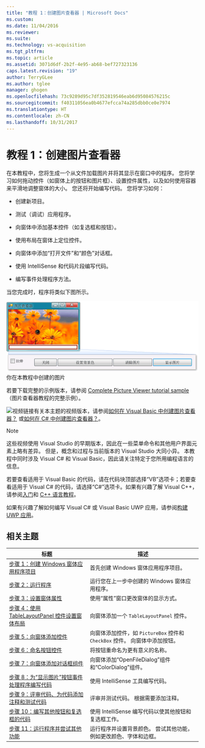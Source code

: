 ```yaml
---
title: "教程 1：创建图片查看器 | Microsoft Docs"
ms.custom: 
ms.date: 11/04/2016
ms.reviewer: 
ms.suite: 
ms.technology: vs-acquisition
ms.tgt_pltfrm: 
ms.topic: article
ms.assetid: 3071d6df-2b2f-4e95-ab68-bef727323136
caps.latest.revision: "19"
author: TerryGLee
ms.author: tglee
manager: ghogen
ms.openlocfilehash: 73c9289d95c7df352819546eab6d95084576215c
ms.sourcegitcommit: f40311056ea0b4677efcca74a285dbb0ce0e7974
ms.translationtype: HT
ms.contentlocale: zh-CN
ms.lasthandoff: 10/31/2017
---
```

# <a name="tutorial-1-create-a-picture-viewer"></a>教程 1：创建图片查看器
在本教程中，您将生成一个从文件加载图片并将其显示在窗口中的程序。 您将学习如何拖动控件（如窗体上的按钮和图片框）、设置控件属性，以及如何使用容器来平滑地调整窗体的大小。 您还将开始编写代码。 您将学习如何：  
  
-   创建新项目。  
  
-   测试（调试）应用程序。  
  
-   向窗体中添加基本控件（如复选框和按钮）。  
  
-   使用布局在窗体上定位控件。  
  
-   向窗体中添加“打开文件”和“颜色”对话框。  
  
-   使用 IntelliSense 和代码片段编写代码。  
  
-   编写事件处理程序方法。  
  
 当您完成时，程序将类似下图所示。  
  
 ![在本教程中创建的图片](../ide/media/express_pictureviewerdone.png "Express_PictureViewerDone")  
你在本教程中创建的图片  
  
 若要下载完整的示例版本，请参阅 [Complete Picture Viewer tutorial sample](http://code.msdn.microsoft.com/Complete-Picture-Viewer-7d91d3a8)（图片查看器教程的完整示例）。  
  
 ![视频链接](../data-tools/media/playvideo.gif "PlayVideo")有关本主题的视频版本，请参阅[如何在 Visual Basic 中创建图片查看器？](http://go.microsoft.com/fwlink/?LinkId=205207) 或[如何在 C# 中创建图片查看器？](http://go.microsoft.com/fwlink/?LinkId=205198)。  
  
> [!NOTE]
>  这些视频使用 Visual Studio 的早期版本，因此在一些菜单命令和其他用户界面元素上略有差异。 但是，概念和过程与当前版本的 Visual Studio 大同小异。 本教程中同时涉及 Visual C# 和 Visual Basic，因此请关注特定于您所用编程语言的信息。  
>   
>  若要查看适用于 Visual Basic 的代码，请在代码块顶部选择“VB”选项卡；若要查看适用于 Visual C# 的代码，请选择“C#”选项卡。如果有兴趣了解 Visual C++，请参阅[入门](../ide/getting-started-with-cpp-in-visual-studio.md)和 [C++ 语言教程](http://www.cplusplus.com/doc/tutorial/)。  
>   
>  如果有兴趣了解如何编写 Visual C# 或 Visual Basic UWP 应用，请参阅[构建 UWP 应用](https://developer.microsoft.com/windows/apps)。
  
## <a name="related-topics"></a>相关主题  
  
|标题|描述|  
|-----------|-----------------|  
|[步骤 1：创建 Windows 窗体应用程序项目](../ide/step-1-create-a-windows-forms-application-project.md)|首先创建 Windows 窗体应用程序项目。|  
|[步骤 2：运行程序](../ide/step-2-run-your-program.md)|运行您在上一步中创建的 Windows 窗体应用程序。|  
|[步骤 3：设置窗体属性](../ide/step-3-set-your-form-properties.md)|使用“属性”窗口更改窗体的显示方式。|  
|[步骤 4：使用 TableLayoutPanel 控件设置窗体布局](../ide/step-4-lay-out-your-form-with-a-tablelayoutpanel-control.md)|向窗体添加一个 `TableLayoutPanel` 控件。|  
|[步骤 5：向窗体添加控件](../ide/step-5-add-controls-to-your-form.md)|向窗体添加控件，如 `PictureBox` 控件和 `CheckBox` 控件。 向窗体中添加按钮。|  
|[步骤 6：命名按钮控件](../ide/step-6-name-your-button-controls.md)|将按钮重命名为更有意义的名称。|  
|[步骤 7：向窗体添加对话框组件](../ide/step-7-add-dialog-components-to-your-form.md)|向窗体添加“OpenFileDialog”组件和“ColorDialog”组件。|  
|[步骤 8：为“显示图片”按钮事件处理程序编写代码](../ide/step-8-write-code-for-the-show-a-picture-button-event-handler.md)|使用 IntelliSense 工具编写代码。|  
|[步骤 9：评审代码、为代码添加注释和测试代码](../ide/step-9-review-comment-and-test-your-code.md)|评审并测试代码。 根据需要添加注释。|  
|[步骤 10：编写其他按钮和复选框的代码](../ide/step-10-write-code-for-additional-buttons-and-a-check-box.md)|使用 IntelliSense 编写代码以使其他按钮和复选框工作。|  
|[步骤 11：运行程序并尝试其他功能](../ide/step-11-run-your-program-and-try-other-features.md)|运行程序并设置背景颜色。 尝试其他功能，例如更改颜色、字体和边框。|